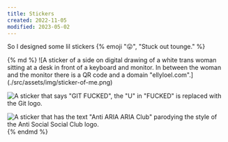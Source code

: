 ```yaml
---
title: Stickers
created: 2022-11-05
modified: 2023-05-02
---
```


So I designed some lil stickers {% emoji "😛", "Stuck out tounge." %}

<div class="[ photos ][ grid ]">
{% md %}
![A sticker of a side on digital drawing of a white trans woman sitting at a desk in front of a keyboard and monitor. In between the woman and the monitor there is a QR code and a domain "ellyloel.com".](./src/assets/img/sticker-of-me.png)

![A sticker that says "GIT FUCKED", the "U" in "FUCKED" is replaced with the Git logo.](./src/assets/img/git-fucked-sticker.png)

![A sticker that has the text "Anti ARIA ARIA Club" parodying the style of the Anti Social Social Club logo.](./src/assets/img/anti-aria-aria-club-sticker.png)
{% endmd %}
</div>
